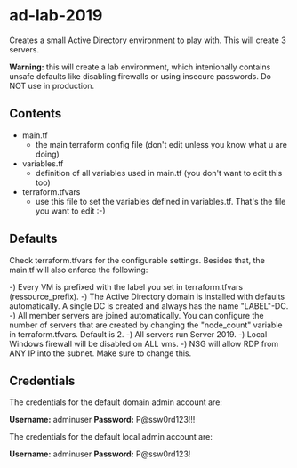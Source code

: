 # ad-lab-2019

Creates a small Active Directory environment to play with. This will create 3 servers.

**Warning:** this will create a lab environment, which intenionally contains unsafe defaults like disabling firewalls or using insecure passwords. Do NOT use in production.

## Contents

- main.tf
  - the main terraform config file (don't edit unless you know what u are doing)
- variables.tf
  - definition of all variables used in main.tf (you don't want to edit this too)
- terraform.tfvars
  - use this file to set the variables defined in variables.tf. That's the file you want to edit :-)

## Defaults

Check terraform.tfvars for the configurable settings. Besides that, the main.tf will also enforce the following:

-) Every VM is prefixed with the label you set in terraform.tfvars (ressource_prefix).
-) The Active Directory domain is installed with defaults automatically. A single DC is created and always has the name "LABEL"-DC.
-) All member servers are joined automatically. You can configure the number of servers that are created by changing the "node_count" variable in terraform.tfvars. Default is 2.
-) All servers run Server 2019.
-) Local Windows firewall will be disabled on ALL vms.
-) NSG will allow RDP from ANY IP into the subnet. Make sure to change this.

## Credentials

The credentials for the default domain admin account are:

**Username:** adminuser
**Password:** P@ssw0rd123!!!

The credentials for the default local admin account are:

**Username:** adminuser
**Password:** P@ssw0rd123!

